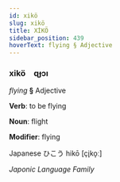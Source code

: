 ```yaml
---
id: xikö
slug: xikö
title: XİKÖ
sidebar_position: 439
hoverText: flying § Adjective
---
```


### xikö&emsp;<span kind="abugida">ɋɟɔı</span>

*flying* **§** Adjective

**Verb**: to be flying

**Noun**: flight

**Modifier**: flying

Japanese ひこう hikō [çi̥ko̞ː]

*Japonic Language Family*